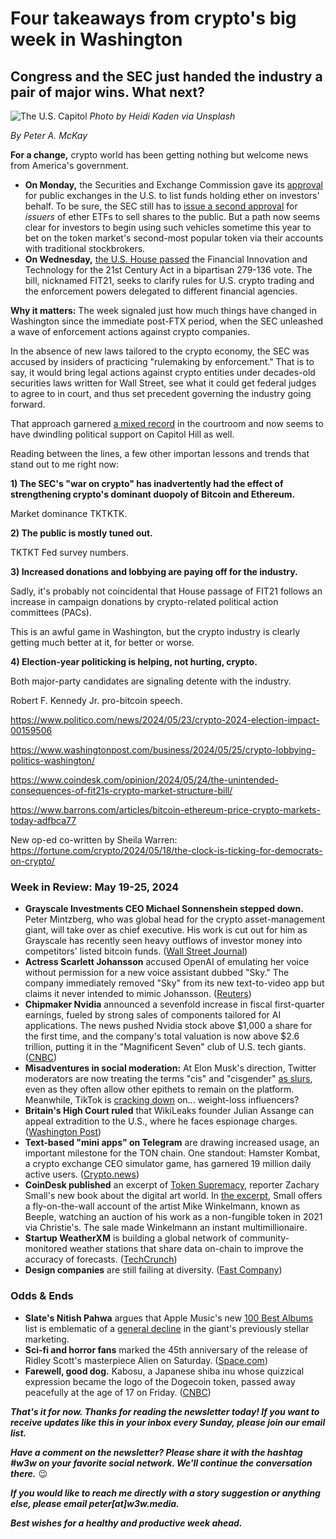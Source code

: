 # Four takeaways from crypto's big week in Washington
## Congress and the SEC just handed the industry a pair of major wins. What next?

![The U.S. Capitol](https://blog.pmckay.com/img/heidi-kaden-3840.jpg)
*Photo by Heidi Kaden via Unsplash*

<p><em>By Peter A. McKay</em></p>

**For a change,** crypto world has been getting nothing but welcome news from America's government.

- **On Monday,** the Securities and Exchange Commission gave its [approval](https://www.reuters.com/technology/us-sec-approves-exchange-applications-list-spot-ether-etfs-2024-05-23/) for public exchanges in the U.S. to list funds holding ether on investors' behalf. To be sure, the SEC still has to [issue a second approval](https://www.coindesk.com/markets/2024/05/23/sec-approves-spot-ether-etf-listing-still-needs-to-approve-products/) for *issuers* of ether ETFs to sell shares to the public. But a path now seems clear for investors to begin using such vehicles sometime this year to bet on the token market's second-most popular token via their accounts with traditional stockbrokers.
- **On Wednesday,** [the U.S. House passed](https://www.reuters.com/world/us/us-securities-regulator-urges-against-crypto-bill-adoption-2024-05-22/) the Financial Innovation and Technology for the 21st Century Act in a bipartisan 279-136 vote. The bill, nicknamed FIT21, seeks to clarify rules for U.S. crypto trading and the enforcement powers delegated to different financial agencies.  

**Why it matters:** The week signaled just how much things have changed in Washington since the immediate post-FTX period, when the SEC unleashed a wave of enforcement actions against crypto companies.

In the absence of new laws tailored to the crypto economy, the SEC was accused by insiders of practicing "rulemaking by enforcement." That is to say, it would bring legal actions against crypto entities under decades-old securities laws written for Wall Street, see what it could get federal judges to agree to in court, and thus set precedent governing the industry going forward.

That approach garnered [a mixed record](https://www.msn.com/en-us/money/other/court-rules-in-favor-of-grayscale-over-sec-raising-hopes-for-bitcoin-etf-approval/ar-AA1fX1vy) in the courtroom and now seems to have dwindling political support on Capitol Hill as well.

Reading between the lines, a few other importan lessons and trends that stand out to me right now:

**1) The SEC's "war on crypto" has inadvertently had the effect of strengthening crypto's dominant duopoly of Bitcoin and Ethereum.**

Market dominance TKTKTK.

**2) The public is mostly tuned out.**

TKTKT Fed survey numbers.

**3) Increased donations and lobbying are paying off for the industry.**

Sadly, it's probably not coincidental that House passage of FIT21 follows an increase in campaign donations by crypto-related political action committees (PACs).

This is an awful game in Washington, but the crypto industry is clearly getting much better at it, for better or worse.

**4) Election-year politicking is helping, not hurting, crypto.**

Both major-party candidates are signaling detente with the industry.

Robert F. Kennedy Jr. pro-bitcoin speech.

https://www.politico.com/news/2024/05/23/crypto-2024-election-impact-00159506

https://www.washingtonpost.com/business/2024/05/25/crypto-lobbying-politics-washington/

https://www.coindesk.com/opinion/2024/05/24/the-unintended-consequences-of-fit21s-crypto-market-structure-bill/

https://www.barrons.com/articles/bitcoin-ethereum-price-crypto-markets-today-adfbca77

New op-ed co-written by Sheila Warren: https://fortune.com/crypto/2024/05/18/the-clock-is-ticking-for-democrats-on-crypto/

### Week in Review: May 19-25, 2024
- **Grayscale Investments CEO Michael Sonnenshein stepped down.** Peter Mintzberg, who was global head for the crypto asset-management giant, will take over as chief executive. His work is cut out for him as Grayscale has recently seen heavy outflows of investor money into competitors' listed bitcoin funds. ([Wall Street Journal](https://www.wsj.com/finance/grayscale-ceo-michael-sonnenshein-steps-down-bc0680dc?st=7mrmyfcrcmjbann&reflink=desktopwebshare_permalink))
- **Actress Scarlett Johansson** accused OpenAI of emulating her voice without permission for a new voice assistant dubbed "Sky." The company immediately removed "Sky" from its new text-to-video app but claims it never intended to mimic Johansson. ([Reuters](https://www.reuters.com/technology/scarlett-johanssons-openai-feud-rekindles-hollywood-fear-artificial-intelligence-2024-05-23/))
- **Chipmaker Nvidia** announced a sevenfold increase in fiscal first-quarter earnings, fueled by strong sales of components tailored for AI applications. The news pushed Nvidia stock above $1,000 a share for the first time, and the company's total valuation is now above $2.6 trillion, putting it in the "Magnificent Seven" club of U.S. tech giants. ([CNBC](https://www.cnbc.com/2024/05/22/nvidia-nvda-earnings-report-q1-2025-.html))
- **Misadventures in social moderation:** At Elon Musk's direction, Twitter moderators are now treating the terms "cis" and "cisgender" [as slurs](https://techcrunch.com/2024/05/14/on-elons-whim-x-now-treats-cisgender-as-a-slur/), even as they often allow other epithets to remain on the platform. Meanwhile, TikTok is [cracking down](https://www.washingtonpost.com/business/2024/05/20/tiktok-ozempic-weight-loss-body-shaming/) on... weight-loss influencers?
- **Britain's High Court ruled** that WikiLeaks founder Julian Assange can appeal extradition to the U.S., where he faces espionage charges. ([Washington Post](https://www.washingtonpost.com/world/2024/05/20/assange-appeal-extradition-court/))
- **Text-based "mini apps" on Telegram** are drawing increased usage, an important milestone for the TON chain. One standout: Hamster Kombat, a crypto exchange CEO simulator game, has garnered 19 million daily active users. ([Crypto.news](https://crypto.news/telegram-mini-apps-skyrocket-with-web3-games-adding-millions-of-users-daily/))
- **CoinDesk published** an excerpt of [Token Supremacy](https://www.amazon.com/dp/0593536754?ref_=nb_sb_ss_w_aud-kwd-crossbookcover-wdg_bks-1_k0_3_14&amp=&amp=), reporter Zachary Small's new book about the digital art world. In [the excerpt](https://www.coindesk.com/consensus-magazine/2024/05/24/the-untold-story-behind-beeples-historic-nft-sale-token-supremacy-excerpt/), Small offers a fly-on-the-wall account of the artist Mike Winkelmann, known as Beeple, watching an auction of his work as a non-fungible token in 2021 via Christie's. The sale made Winkelmann an instant multimillionaire.
- **Startup WeatherXM** is building a global network of community-monitored weather stations that share data on-chain to improve the accuracy of forecasts. ([TechCrunch](https://techcrunch.com/2024/05/25/deal-dive-can-blockchain-make-weather-forecasts-better-weatherxm-thinks-so/))
- **Design companies** are still failing at diversity. ([Fast Company](https://www.fastcompany.com/91126539/design-companies-are-still-failing-at-diversity-heres-how-the-industry-can-build-a-better-pipeline))

### Odds & Ends
- **Slate's Nitish Pahwa** argues that Apple Music's new [100 Best Albums](https://100best.music.apple.com/us) list is emblematic of a [general decline](https://slate.com/technology/2024/05/apple-100-best-albums-list-crush-commercial-downfall.html) in the giant's previously stellar marketing.
- **Sci-fi and horror fans** marked the 45th anniversary of the release of Ridley Scott's masterpiece Alien on Saturday. ([Space.com](https://www.space.com/alien-45th-anniversary-opening-day-1979))
- **Farewell, good dog.** Kabosu, a Japanese shiba inu whose quizzical expression became the logo of the Dogecoin token, passed away peacefully at the age of 17 on Friday. ([CNBC](https://www.nbcnews.com/news/world/kabosu-dog-doge-internet-meme-died-rcna4472))

_**That's it for now. Thanks for reading the newsletter today! If you want to receive updates like this in your inbox every Sunday, please join our email list.**_

_**Have a comment on the newsletter? Please share it with the hashtag #w3w on your favorite social network. We'll continue the conversation there.**_ 😉

_**If you would like to reach me directly with a story suggestion or anything else, please email peter[at]w3w.media.**_

_**Best wishes for a healthy and productive week ahead.**_
